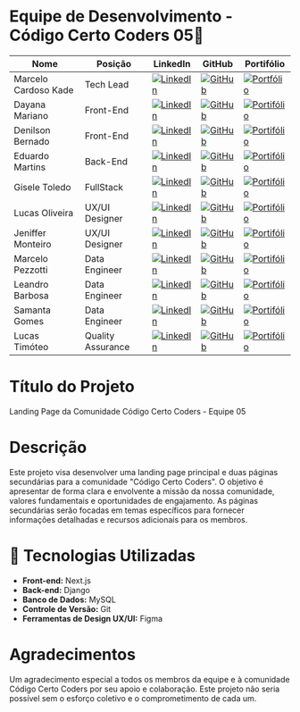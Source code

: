 # Equipe de Desenvolvimento - Código Certo Coders 05🚀

| **Nome**             | **Posição**       | **LinkedIn**                                                                                                                                                                    | **GitHub**                                                                                                                                    | **Portifólio**                                                                                                                                     |
| -------------------- | ----------------- | ------------------------------------------------------------------------------------------------------------------------------------------------------------------------------- | --------------------------------------------------------------------------------------------------------------------------------------------- | -------------------------------------------------------------------------------------------------------------------------------------------------- |
| Marcelo Cardoso Kade | Tech Lead         | [![LinkedIn](https://img.shields.io/badge/LinkedIn-C2A60A?style=for-the-badge&logo=linkedin&logoColor=white)](https://www.linkedin.com/in/marcelokade/)                         | [![GitHub](https://img.shields.io/badge/GitHub-C2A60A?style=for-the-badge&logo=github&logoColor=white)](https://github.com/MarceloKade)       | [![Portfólio](https://img.shields.io/badge/website-C2A60A?style=for-the-badge&logo=About.me&logoColor=white)](https://marcelokade.dev)             |
| Dayana Mariano       | Front-End         | [![LinkedIn](https://img.shields.io/badge/LinkedIn-C2874A?style=for-the-badge&logo=linkedin&logoColor=white)](https://www.linkedin.com/in/dayana-mariano/)                      | [![GitHub](https://img.shields.io/badge/GitHub-C2874A?style=for-the-badge&logo=github&logoColor=white)](https://github.com/day-mariano)       | [![Portifólio](https://img.shields.io/badge/website-C2874A?style=for-the-badge&logo=About.me&logoColor=white)](https://dayanamariano.dev/)         |
| Denilson Bernado     | Front-End         | [![LinkedIn](https://img.shields.io/badge/LinkedIn-C20A87?style=for-the-badge&logo=linkedin&logoColor=white)](https://www.linkedin.com/in/denilson-bernardo/)                   | [![GitHub](https://img.shields.io/badge/GitHub-C20A87?style=for-the-badge&logo=github&logoColor=white)](https://github.com/dsouloficial)      | [![Portifólio](https://img.shields.io/badge/website-C20A87?style=for-the-badge&logo=About.me&logoColor=white)](https://denilsonbernardo.dev)       |
| Eduardo Martins      | Back-End          | [![LinkedIn](https://img.shields.io/badge/LinkedIn-A60AC2?style=for-the-badge&logo=linkedin&logoColor=white)](https://www.linkedin.com/in/eduardomartins2/)                     | [![GitHub](https://img.shields.io/badge/GitHub-A60AC2?style=for-the-badge&logo=github&logoColor=white)](https://github.com/janioofi)          | [![Portifólio](https://img.shields.io/badge/website-A60AC2?style=for-the-badge&logo=About.me&logoColor=white)](https://eduardomartins.dev)         |
| Gisele Toledo        | FullStack         | [![LinkedIn](https://img.shields.io/badge/LinkedIn-660AC2?style=for-the-badge&logo=linkedin&logoColor=white)](https://www.linkedin.com/in/gisele-toledo/)                       | [![GitHub](https://img.shields.io/badge/GitHub-660AC2?style=for-the-badge&logo=github&logoColor=white)](https://github.com/giseletoledo)      | [![Portifólio](https://img.shields.io/badge/website-660AC2?style=for-the-badge&logo=About.me&logoColor=white)](https://giseletoledo.dev)           |
| Lucas Oliveira       | UX/UI Designer    | [![LinkedIn](https://img.shields.io/badge/LinkedIn-0A87C2?style=for-the-badge&logo=linkedin&logoColor=white)](https://www.linkedin.com/in/lucas-olvrr/)                         | [![GitHub](https://img.shields.io/badge/GitHub-0A87C2?style=for-the-badge&logo=github&logoColor=white)](https://github.com/Lucasolvrr)        | [![Portifólio](https://img.shields.io/badge/website-0A87C2?style=for-the-badge&logo=About.me&logoColor=white)](https://lucasolvrr.framer.website/) |
| Jeniffer Monteiro    | UX/UI Designer    | [![LinkedIn](https://img.shields.io/badge/LinkedIn-0AC2A6?style=for-the-badge&logo=linkedin&logoColor=white)](https://www.linkedin.com/in/jeniffer-monteiro-8a2a4017a/)         | [![GitHub](https://img.shields.io/badge/GitHub-0AC2A6?style=for-the-badge&logo=github&logoColor=white)](https://github.com)                   | [![Portifólio](https://img.shields.io/badge/website-0AC2A6?style=for-the-badge&logo=About.me&logoColor=white)](https://jeniffermonteiro.dev)       |
| Marcelo Pezzotti     | Data Engineer     | [![LinkedIn](https://img.shields.io/badge/LinkedIn-0AC24A?style=for-the-badge&logo=linkedin&logoColor=white)](https://www.linkedin.com/in/marcelo-pezzotti-da-silva-669a7a221/) | [![GitHub](https://img.shields.io/badge/GitHub-0AC24A?style=for-the-badge&logo=github&logoColor=white)](https://github.com/MarceloPezzotti)   | [![Portifólio](https://img.shields.io/badge/website-0AC24A?style=for-the-badge&logo=About.me&logoColor=white)](https://marcelopezzotti.dev)        |
| Leandro Barbosa      | Data Engineer     | [![LinkedIn](https://img.shields.io/badge/LinkedIn-C24A0A?style=for-the-badge&logo=linkedin&logoColor=white)](https://www.linkedin.com/in/leandrobarbosav/)                     | [![GitHub](https://img.shields.io/badge/GitHub-C24A0A?style=for-the-badge&logo=github&logoColor=white)](https://github.com/LeandroBarbosa753) | [![Portifólio](https://img.shields.io/badge/website-C24A0A?style=for-the-badge&logo=About.me&logoColor=white)](https://leandrobarbosa.dev)         |
| Samanta Gomes        | Data Engineer     | [![LinkedIn](https://img.shields.io/badge/LinkedIn-C20A0A?style=for-the-badge&logo=linkedin&logoColor=white)](https://www.linkedin.com/in/samanta-gomes8/)                      | [![GitHub](https://img.shields.io/badge/GitHub-C20A0A?style=for-the-badge&logo=github&logoColor=white)](https://github.com/Sasa-G)            | [![Portifólio](https://img.shields.io/badge/website-C20A0A?style=for-the-badge&logo=About.me&logoColor=white)](https://samantagomes.dev)           |
| Lucas Timóteo        | Quality Assurance | [![LinkedIn](https://img.shields.io/badge/LinkedIn-A6C20A?style=for-the-badge&logo=linkedin&logoColor=white)]()                                                                 | [![GitHub](https://img.shields.io/badge/GitHub-A6C20A?style=for-the-badge&logo=github&logoColor=white)](https://github.com)                   | [![Portifólio](https://img.shields.io/badge/website-A6C20A?style=for-the-badge&logo=About.me&logoColor=white)](https://lucastimoteo.dev)           |

# Título do Projeto

Landing Page da Comunidade Código Certo Coders - Equipe 05

# Descrição

Este projeto visa desenvolver uma landing page principal e duas páginas secundárias para a comunidade "Código Certo Coders". O objetivo é apresentar de forma clara e envolvente a missão da nossa comunidade, valores fundamentais e oportunidades de engajamento. As páginas secundárias serão focadas em temas específicos para fornecer informações detalhadas e recursos adicionais para os membros.

# 🎯 Tecnologias Utilizadas

- **Front-end:** Next.js
- **Back-end:** Django
- **Banco de Dados:** MySQL
- **Controle de Versão:** Git
- **Ferramentas de Design UX/UI:** Figma
<!-- - **QA (Controle de Qualidade):**
-->

# Agradecimentos

Um agradecimento especial a todos os membros da equipe e à comunidade Código Certo Coders por seu apoio e colaboração. Este projeto não seria possível sem o esforço coletivo e o comprometimento de cada um.
